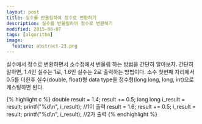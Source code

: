 ```yaml
---
layout: post
title: 실수를 반올림하여 정수로 변환하기 
description: 실수를 반올림하여 정수로 변환하기 
modified: 2015-08-07
tags: [algorithm]
image:
  feature: abstract-23.png
---
```


실수에서 정수로 변환하면서 소수점에서 반올림 하는 방법을 간단히 알아보자.
간단히 말하면, 1.4인 실수는 1로, 1.6인 실수는 2로 출력하는 방법이다. 소수 첫번째 자리에서 0.5를 더한후 실수(double, float)형 data type을 정수형(long long, long, int)으로 캐스팅하면 된다. 

{% highlight c %}
double result = 1.4;
result += 0.5;
long long i_result = result;
printf("%d\n", i_result); //1이 출력
result = 1.6;
result += 0.5;
i_result = result;
printf("%d\n", i_result); //2가 출력
{% endhighlight %}

